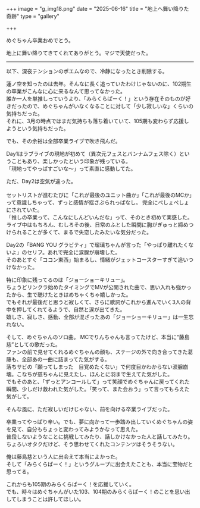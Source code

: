 +++
image = "g_img18.png"
date = "2025-06-16"
title = "地上へ舞い降りた奇跡"
type = "gallery"

+++

めぐちゃん卒業おめでとう。

地上に舞い降りてきてくれてありがとう。マジで天使だった。

---

以下、深夜テンションのポエムなので、冷静になったとき削除する。

蓮ノ空を知ったのは去年。そんなに長く追っていたわけじゃないのに、102期生の卒業がこんなに心に来るなんて思ってなかった。<br>
誰か一人を単推しっていうより、「みらくらぱーく！」という存在そのものが好きだったので、めぐちゃんがいなくなることに対して「少し寂しいな」くらいの気持ちだった。<br>
それに、3月の時点ではまだ気持ちも落ち着いていて、105期も変わらず応援しようという気持ちだった。<br>

でも、その余裕は全部卒業ライブで吹き飛んだ。

Day1はラブライブの現地が初めて（異次元フェスとバンナムフェス除く）ということもあり、楽しかったという印象が残っている。<br>
「現地ってやっぱすごいな〜」って素直に感動してた。

ただ、Day2は空気が違った。<br><br>
セットリストが進むたびに「これが最後のユニット曲か」「これが最後のMCか」って意識しちゃって、ずっと感情が揺さぶられっぱなし。
完全にぺしょぺしょにされていた。<br>
「推しの卒業って、こんなにしんどいんだな」って、そのとき初めて実感した。<br>
ライブ中はもちろん、むしろその後、日常のふとした瞬間に胸がぎゅっと締めつけられることが多くて、まるで失恋したみたいな気分だった。<br>

Day2の「BANG YOU グラビティ」で瑠璃ちゃんが言った「やっぱり離れたくないよ」のセリフ。あれで完全に涙腺が崩壊した。<br>
そのあとすぐ「ココン東西」始まるし、情緒がジェットコースターすぎて追いつけなかった。<br>

特に印象に残ってるのは「ジョーショーキリュー」。<br>
ちょうどリンクラ始めたタイミングでMVが公開された曲で、思い入れも強かったから、生で聴けたときはめちゃくちゃ嬉しかった。<br>
でもそれが最後だと思うと寂しくて、さらに歌詞がこれから進んでいく3人の背中を押してくれてるようで、自然と涙が出てきた。<br>
嬉しさ、寂しさ、感動、全部が混ざったあの「ジョーショーキリュー」は一生忘れない。<br>

そして、めぐちゃんのソロ曲。
MCでりんちゃんも言ってたけど、本当に“藤島 慈”としての歌だった。<br>
ファンの前で見せてくれるめぐちゃんの顔も、ステージの外で向き合ってきた葛藤も、全部あの一曲に詰まってた気がする。<br>
落ちサビの「願ってしまった　目覚めたくない」で何度目かわからない涙腺崩壊。こなちが慈ちゃんに見えたし、ほんとに羽まで生えてた気がした。<br>
でもそのあと、「ずっとアンコールして」って笑顔でめぐちゃんに戻ってくれた瞬間、少しだけ救われた気がした。「笑って、また会おう」って言ってもらえた気がして。<br>

そんな風に、ただ寂しいだけじゃない、前を向ける卒業ライブだった。<br>

卒業ってやっぱり辛い。でも、夢に向かって一歩踏み出していくめぐちゃんの姿を見て、自分もちょっと変わってみようかなって思えた。<br>
普段しないようなことに挑戦してみたり、話しかけなかった人と話してみたり。ちょろいオタクだけど、そう思わせてくれたコンテンツはそうそうない。<br>

俺は藤島慈という人に出会えて本当によかった。<br>
そして「みらくらぱーく！」というグループに出会えたことも、本当に宝物だと思ってる。<br>

これからも105期のみらくらぱーく！を応援していく。<br>
でも、時々はめぐちゃんがいた103、104期のみらくらぱーく！のことを思い出してしまうことは許してほしい。